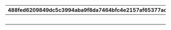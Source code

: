 |488fed6209849dc5c3994aba9f8da7464bfc4e2157af65377ac97a4c65b886c2|533da3f5c53d9c1e2083e92851b6163d095a7758482101dd24524032b8ee753f|f31e99d13c190528e87fc68186e225c7b21c950a3703f8ced8243ce0068ad298|38b60307bd862c8fc3d9b671c15043b8c96d787be676f1770b4cc09bc2c09b47|1212e87fa35368686dc6162d5a1da56d22666b506b0f9f47f5d80c23c93991c4|24d33e016be0fc1b41a92de93166e35bef44c903f32bf023ffc6ba9034e3af6d|ac1e97dd75911547820bd72c3599030b8d090ce4a441fffee53a96c4ebcf9f9b|0122b43001950d1b212d761c27f987fba7c886219a8076b91aa43383974ae0e1|578bb914b341402fbcfbfaca0af7d0718d4ab246f37dde96fe7c95dd28460db1|bf7fcd360a6a79538b829c6a84c06733270e39c29b7826101f72b76d6d6677c9|e72f37f90658144f1824b62347b788803d6f33bbd280206e1cc2e5747b1d7e4a|f8843dd33fa1d75a3d1fd4c9802e84421aa8dc8f743d700f8f25cdb53729eb64|
| --- | --- | --- | --- | --- | --- | --- | --- | --- | --- | --- | --- |
||2022/12/22 11:59:59|2116006|2000002|9000003|bgm_M643|2023/01/09 11:59:59|2022/12/16 12:00:00|3|2022/12/15 15:00:00|2022/12/23 11:59:59|終炎のエリュシオン|